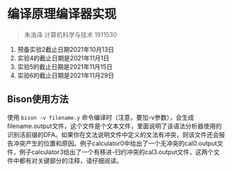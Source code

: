 #  编译原理编译器实现
> 朱浩泽 计算机科学与技术 1911530
1. 预备实验2截止日期2021年10月13日
2. 实验4的截止日期是2021年11月1日
3. 实验5的截止日期是2021年11月15日
4. 实验6的截止日期是2021年11月29日

## Bison使用方法
使用 `bison -v filename.y` 命令编译时（注意，要加-v参数），会生成filename.output文件，这个文件是个文本文件，里面说明了该语法分析器使用的识别活前缀的DFA。如果你在文法说明文件中定义的文法有冲突，则该文件还会报告冲突产生的位置和原因。例子calculator0中给出了一个无冲突的cal0.output文件，例子calculator3给出了一个有移进-归约冲突的cal3.output文件，这两个文件中都有对关键部分的注释，请仔细阅读。
